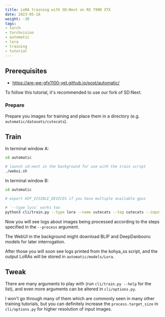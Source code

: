 ```yaml
---
title: LoRA training with SD:Next on RX 7900 XTX
date: 2023-05-16
weight: -30
tags:
- torch
- torchvision
- automatic
- lora
- training
- tutorial
---
```


## Prerequisites

* https://are-we-gfx1100-yet.github.io/post/automatic/

To follow this tutorial, it's recommended to use our fork of SD:Next.

### Prepare

Prepare you images for training and place them in a directory (e.g. `automatic/datasets/cutecats`).

## Train

In terminal window A:

```bash
cd automatic

# launch sd:next in the background for use with the train script
./webui.sh
```

In terminal window B:

```bash
cd automatic

# export HIP_VISIBLE_DEVICES if you have multiple available gpus

# `--type lyco` works too
python3 cli/train.py --type lora --name cutecats --tag cutecats --input datasets/cutecats
```


Now you will see logs about images being processed according to the steps specified in the `--process` argument.

The WebUI in the background might download BLIP and DeepDanbooru models for later interrogation.

After those you will soon see logs printed from the kohya_ss script, and the output LoRAs will be stored in `automatic/models/Lora`.

## Tweak

There are many arguments to play with (run `cli/train.py --help` for the list), and even more arguments can be altered in `cli/options.py`.

I won't go through many of them which are commonly seen in many other training tutorials, but you can definitely increase the `process.target_size` in `cli/options.py` for higher resolution of input images.
